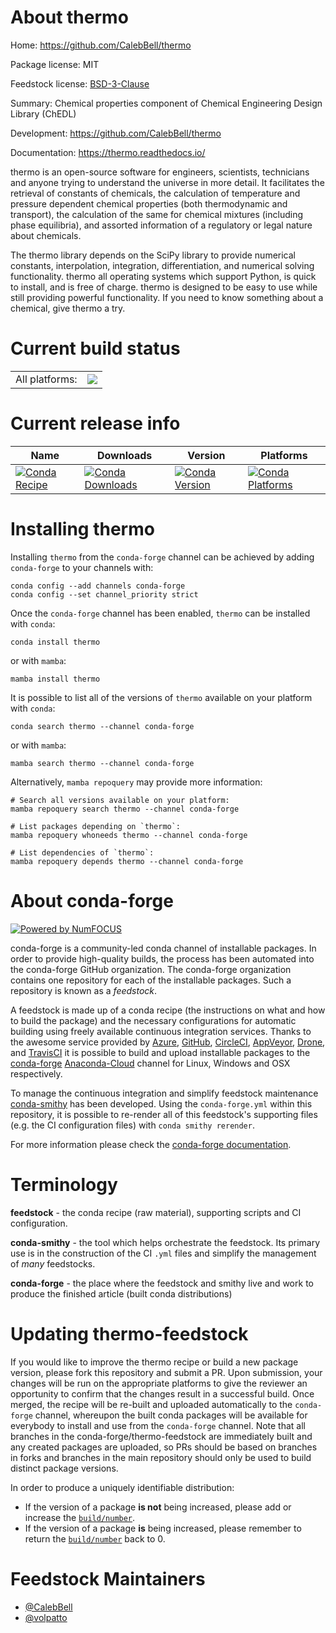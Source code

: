 About thermo
============

Home: https://github.com/CalebBell/thermo

Package license: MIT

Feedstock license: [BSD-3-Clause](https://github.com/conda-forge/thermo-feedstock/blob/main/LICENSE.txt)

Summary: Chemical properties component of Chemical Engineering Design Library (ChEDL)

Development: https://github.com/CalebBell/thermo

Documentation: https://thermo.readthedocs.io/

thermo is an open-source software for engineers, scientists, technicians and
anyone trying to understand the universe in more detail. It facilitates the
retrieval of constants of chemicals, the calculation of temperature and
pressure dependent chemical properties (both thermodynamic and transport),
the calculation of the same for chemical mixtures (including phase equilibria),
and assorted information of a regulatory or legal nature about chemicals.

The thermo library depends on the SciPy library to provide numerical
constants, interpolation, integration, differentiation, and numerical
solving functionality. thermo all operating systems which support Python, is
quick to install, and is free of charge. thermo is designed to be easy
to use while still providing powerful functionality. If you need to know
something about a chemical, give thermo a try.


Current build status
====================


<table><tr><td>All platforms:</td>
    <td>
      <a href="https://dev.azure.com/conda-forge/feedstock-builds/_build/latest?definitionId=6641&branchName=main">
        <img src="https://dev.azure.com/conda-forge/feedstock-builds/_apis/build/status/thermo-feedstock?branchName=main">
      </a>
    </td>
  </tr>
</table>

Current release info
====================

| Name | Downloads | Version | Platforms |
| --- | --- | --- | --- |
| [![Conda Recipe](https://img.shields.io/badge/recipe-thermo-green.svg)](https://anaconda.org/conda-forge/thermo) | [![Conda Downloads](https://img.shields.io/conda/dn/conda-forge/thermo.svg)](https://anaconda.org/conda-forge/thermo) | [![Conda Version](https://img.shields.io/conda/vn/conda-forge/thermo.svg)](https://anaconda.org/conda-forge/thermo) | [![Conda Platforms](https://img.shields.io/conda/pn/conda-forge/thermo.svg)](https://anaconda.org/conda-forge/thermo) |

Installing thermo
=================

Installing `thermo` from the `conda-forge` channel can be achieved by adding `conda-forge` to your channels with:

```
conda config --add channels conda-forge
conda config --set channel_priority strict
```

Once the `conda-forge` channel has been enabled, `thermo` can be installed with `conda`:

```
conda install thermo
```

or with `mamba`:

```
mamba install thermo
```

It is possible to list all of the versions of `thermo` available on your platform with `conda`:

```
conda search thermo --channel conda-forge
```

or with `mamba`:

```
mamba search thermo --channel conda-forge
```

Alternatively, `mamba repoquery` may provide more information:

```
# Search all versions available on your platform:
mamba repoquery search thermo --channel conda-forge

# List packages depending on `thermo`:
mamba repoquery whoneeds thermo --channel conda-forge

# List dependencies of `thermo`:
mamba repoquery depends thermo --channel conda-forge
```


About conda-forge
=================

[![Powered by
NumFOCUS](https://img.shields.io/badge/powered%20by-NumFOCUS-orange.svg?style=flat&colorA=E1523D&colorB=007D8A)](https://numfocus.org)

conda-forge is a community-led conda channel of installable packages.
In order to provide high-quality builds, the process has been automated into the
conda-forge GitHub organization. The conda-forge organization contains one repository
for each of the installable packages. Such a repository is known as a *feedstock*.

A feedstock is made up of a conda recipe (the instructions on what and how to build
the package) and the necessary configurations for automatic building using freely
available continuous integration services. Thanks to the awesome service provided by
[Azure](https://azure.microsoft.com/en-us/services/devops/), [GitHub](https://github.com/),
[CircleCI](https://circleci.com/), [AppVeyor](https://www.appveyor.com/),
[Drone](https://cloud.drone.io/welcome), and [TravisCI](https://travis-ci.com/)
it is possible to build and upload installable packages to the
[conda-forge](https://anaconda.org/conda-forge) [Anaconda-Cloud](https://anaconda.org/)
channel for Linux, Windows and OSX respectively.

To manage the continuous integration and simplify feedstock maintenance
[conda-smithy](https://github.com/conda-forge/conda-smithy) has been developed.
Using the ``conda-forge.yml`` within this repository, it is possible to re-render all of
this feedstock's supporting files (e.g. the CI configuration files) with ``conda smithy rerender``.

For more information please check the [conda-forge documentation](https://conda-forge.org/docs/).

Terminology
===========

**feedstock** - the conda recipe (raw material), supporting scripts and CI configuration.

**conda-smithy** - the tool which helps orchestrate the feedstock.
                   Its primary use is in the construction of the CI ``.yml`` files
                   and simplify the management of *many* feedstocks.

**conda-forge** - the place where the feedstock and smithy live and work to
                  produce the finished article (built conda distributions)


Updating thermo-feedstock
=========================

If you would like to improve the thermo recipe or build a new
package version, please fork this repository and submit a PR. Upon submission,
your changes will be run on the appropriate platforms to give the reviewer an
opportunity to confirm that the changes result in a successful build. Once
merged, the recipe will be re-built and uploaded automatically to the
`conda-forge` channel, whereupon the built conda packages will be available for
everybody to install and use from the `conda-forge` channel.
Note that all branches in the conda-forge/thermo-feedstock are
immediately built and any created packages are uploaded, so PRs should be based
on branches in forks and branches in the main repository should only be used to
build distinct package versions.

In order to produce a uniquely identifiable distribution:
 * If the version of a package **is not** being increased, please add or increase
   the [``build/number``](https://docs.conda.io/projects/conda-build/en/latest/resources/define-metadata.html#build-number-and-string).
 * If the version of a package **is** being increased, please remember to return
   the [``build/number``](https://docs.conda.io/projects/conda-build/en/latest/resources/define-metadata.html#build-number-and-string)
   back to 0.

Feedstock Maintainers
=====================

* [@CalebBell](https://github.com/CalebBell/)
* [@volpatto](https://github.com/volpatto/)

